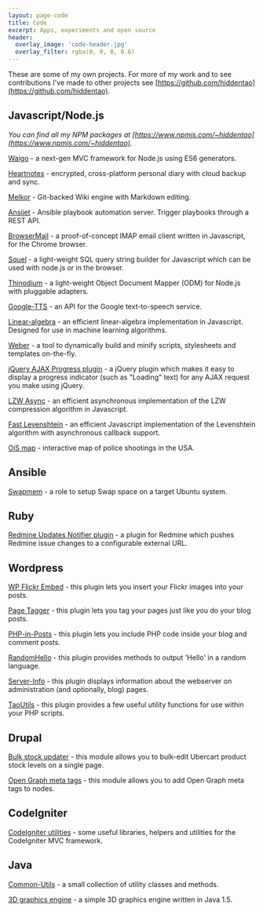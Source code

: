 ```yaml
---
layout: page-code
title: Code
excerpt: Apps, experiments and open source
header:
  overlay_image: 'code-header.jpg'
  overlay_filter: rgba(0, 0, 0, 0.6)
---
```


These are some of my own projects. For more of my work and to see contributions I've made to other projects see [https://github.com/hiddentao](https://github.com/hiddentao).

## Javascript/Node.js ##

_You can find all my NPM packages at [https://www.npmjs.com/~hiddentao](https://www.npmjs.com/~hiddentao)._

[Waigo](http://waigojs.com) - a next-gen MVC framework for Node.js using ES6 generators.

[Heartnotes](https://heartnotes.me) - encrypted, cross-platform personal diary with cloud backup and sync.

[Melkor](https://github.com/hiddentao/melkor) - Git-backed Wiki engine with Markdown editing.

[Ansijet](https://github.com/hiddentao/ansijet) - Ansible playbook automation server. Trigger playbooks through a REST API.

[BrowserMail](https://github.com/hiddentao/browsermail) - a proof-of-concept IMAP email client written in Javascript, for the Chrome browser.

[Squel](http://squeljs.org/ "SQL query string builder") - a light-weight SQL query string builder for Javascript which can be used with node.js or in the browser.

[Thinodium](https://thinodium.github.io/ "Node.js ODM") - a light-weight Object Document Mapper (ODM) for Node.js with pluggable adapters.

[Google-TTS](https://github.com/hiddentao/google-tts "Google Text-to-speech API") - an API for the Google text-to-speech service.

[Linear-algebra](https://github.com/hiddentao/linear-algebra "Linear algebra") - an efficient linear-algebra implementation in Javascript. Designed for use in machine learning algorithms.

[Weber](/archives/2012/03/15/weber-compile-scripts-stylesheets-and-templates-on-the-fly/ "Weber") - a tool to dynamically build and minify scripts, stylesheets and templates on-the-fly.

[jQuery AJAX Progress plugin](/archives/2011/07/02/jquery-ajax-progress-indicator-plugin/ "AJAX Progress plugin for jQuery") - a jQuery plugin which makes it easy to display a progress indicator (such as "Loading" text) for any AJAX request you make using jQuery.

[LZW Async](/archives/2011/08/01/asynchronous-implementation-of-lzw-algorithm-in-javascript/ "Asynchronous LZW implementation") - an efficient asynchronous implementation of the LZW compression algorithm in Javascript.

[Fast Levenshtein](https://github.com/hiddentao/fast-levenshtein "Fast Levenshtein implementation") - an efficient Javascript implementation of the Levenshtein algorithm with asynchronous callback support.

[OiS map](http://hiddentao.github.io/ois-incidents-map/) - interactive map of police shootings in the USA.


## Ansible ##

[Swapmem](https://github.com/hiddentao/ansible-swapmem) - a role to setup Swap space on a target Ubuntu system.

## Ruby ##

[Redmine Updates Notifier plugin](/archives/2011/07/24/redmine-plugin-which-pushes-updates-to-external-url/) - a plugin for Redmine which pushes Redmine issue changes to a configurable external URL.

## Wordpress ##

[WP Flickr Embed](http://wordpress.org/plugins/wp-flickr-embed/ "WP Flickr Embed") - this plugin lets you insert your Flickr images into your posts.

[Page Tagger](wordpress-page-tagger-plugin "Goto Page Tagger page") - this plugin lets you tag your pages just like you do your blog posts.

[PHP-in-Posts](wordpress-php-in-posts-plugin "Goto PHP-in-Posts page") - this plugin lets you include PHP code inside your blog and comment posts.

[RandomHello](wordpress-randomhello-plugin "Goto RandomHello page") - this plugin provides methods to output 'Hello' in a random language.

[Server-Info](wordpress-server-info-plugin "Goto Server-Info page") - this plugin displays information about the webserver on administration (and optionally, blog) pages.

[TaoUtils](wordpress-taoutils-plugin "Goto TaoUtils page") - this plugin provides a few useful utility functions for use within your PHP scripts.

## Drupal ##

[Bulk stock updater](drupal-bulk-stock-updater "Goto Bulk Stock Updater page") - this module allows you to bulk-edit Ubercart product stock levels on a single page.

[Open Graph meta tags](opengraph-meta-tags "Goto Open Graph meta tags page") - this module allows you to add Open Graph meta tags to nodes.

## CodeIgniter ##

[CodeIgniter utilities](codeigniter-utilities "Goto CodeIgniter utilities page") - some useful libraries, helpers and utilities for the CodeIgniter MVC framework.

## Java ##

[Common-Utils](common-utils "Goto Common-Utils page") - a small collection of utility classes and methods.

[3D graphics engine](3d-graphics "Goto simple 3D graphics engine page") - a simple 3D graphics engine written in Java 1.5.
